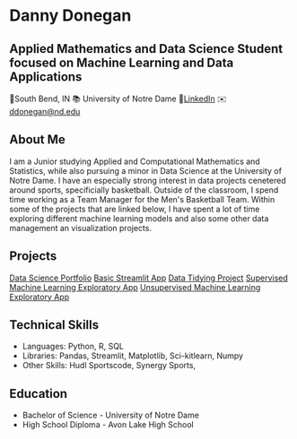 # Danny Donegan

## Applied Mathematics and Data Science Student focused on Machine Learning and Data Applications


📍South Bend, IN
📚 University of Notre Dame
🔗[LinkedIn](www.linkedin.com/in/danny-donegan)
✉️ ddonegan@nd.edu

## About Me
I am a Junior studying Applied and Computational Mathematics and Statistics, while also pursuing a minor in Data Science at the University of Notre Dame. I have an especially strong interest in data projects cenetered around sports, specificially basketball. Outside of the classroom, I spend time working as a Team Manager for the Men's Basketball Team. Within some of the projects that are linked below, I have spent a lot of time exploring different machine learning models and also some other data management an visualization projects.

## Projects
[Data Science Portfolio](https://github.com/dannyd14/Donegan-Data-Science-Portfolio)
[Basic Streamlit App](https://github.com/dannyd14/Donegan-Data-Science-Portfolio/tree/main/basic-streamlit-app)
[Data Tidying Project](https://github.com/dannyd14/Donegan-Data-Science-Portfolio/tree/main/TidyData-Project)
[Supervised Machine Learning Exploratory App](https://github.com/dannyd14/Donegan-Data-Science-Portfolio/tree/main/MLStreamlitApp)
[Unsupervised Machine Learning Exploratory App](https://github.com/dannyd14/Donegan-Data-Science-Portfolio/tree/main/MLUnsupervisedApp)

## Technical Skills
 * Languages: Python, R, SQL
 * Libraries: Pandas, Streamlit, Matplotlib, Sci-kitlearn, Numpy
 * Other Skills: Hudl Sportscode, Synergy Sports, 

## Education 
- Bachelor of Science - University of Notre Dame
- High School Diploma - Avon Lake High School







